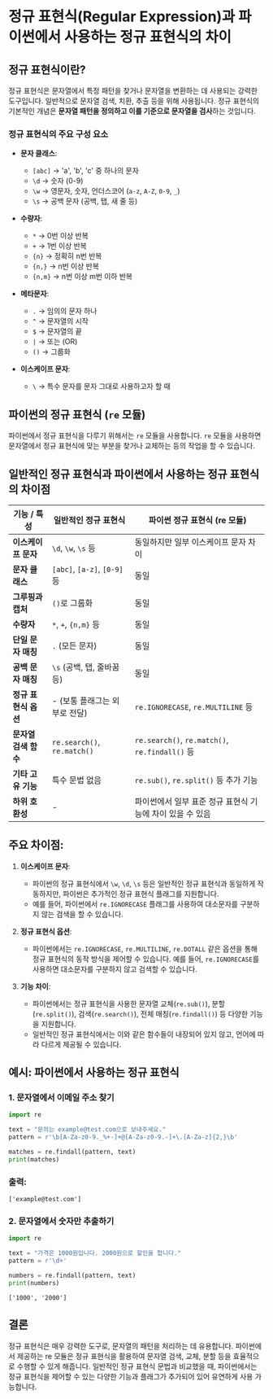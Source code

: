 # 정규 표현식(Regular Expression)과 파이썬에서 사용하는 정규 표현식의 차이

## 정규 표현식이란?
정규 표현식은 문자열에서 특정 패턴을 찾거나 문자열을 변환하는 데 사용되는 강력한 도구입니다. 일반적으로 문자열 검색, 치환, 추출 등을 위해 사용됩니다. 정규 표현식의 기본적인 개념은 **문자열 패턴을 정의하고 이를 기준으로 문자열을 검사**하는 것입니다.

### 정규 표현식의 주요 구성 요소

- **문자 클래스**:
  - `[abc]` → 'a', 'b', 'c' 중 하나의 문자
  - `\d` → 숫자 (0-9)
  - `\w` → 영문자, 숫자, 언더스코어 (`a-z`, `A-Z`, `0-9`, `_`)
  - `\s` → 공백 문자 (공백, 탭, 새 줄 등)

- **수량자**:
  - `*` → 0번 이상 반복
  - `+` → 1번 이상 반복
  - `{n}` → 정확히 n번 반복
  - `{n,}` → n번 이상 반복
  - `{n,m}` → n번 이상 m번 이하 반복

- **메타문자**:
  - `.` → 임의의 문자 하나
  - `^` → 문자열의 시작
  - `$` → 문자열의 끝
  - `|` → 또는 (OR)
  - `()` → 그룹화

- **이스케이프 문자**:
  - `\` → 특수 문자를 문자 그대로 사용하고자 할 때

## 파이썬의 정규 표현식 (`re` 모듈)
파이썬에서 정규 표현식을 다루기 위해서는 `re` 모듈을 사용합니다. `re` 모듈을 사용하면 문자열에서 정규 표현식에 맞는 부분을 찾거나 교체하는 등의 작업을 할 수 있습니다.

## 일반적인 정규 표현식과 파이썬에서 사용하는 정규 표현식의 차이점

| 기능 / 특성                     | 일반적인 정규 표현식         | 파이썬 정규 표현식 (re 모듈)      |
|----------------------------------|------------------------------|----------------------------------|
| **이스케이프 문자**              | `\d`, `\w`, `\s` 등           | 동일하지만 일부 이스케이프 문자 차이 |
| **문자 클래스**                  | `[abc]`, `[a-z]`, `[0-9]` 등 | 동일                            |
| **그루핑과 캡처**                 | `()`로 그룹화                 | 동일                            |
| **수량자**                       | `*`, `+`, `{n,m}` 등          | 동일                            |
| **단일 문자 매칭**                | `.` (모든 문자)               | 동일                            |
| **공백 문자 매칭**               | `\s` (공백, 탭, 줄바꿈 등)     | 동일                            |
| **정규 표현식 옵션**             | - (보통 플래그는 외부로 전달)  | `re.IGNORECASE`, `re.MULTILINE` 등 |
| **문자열 검색 함수**              | `re.search()`, `re.match()`    | `re.search()`, `re.match()`, `re.findall()` 등 |
| **기타 고유 기능**                | 특수 문법 없음                | `re.sub()`, `re.split()` 등 추가 기능 |
| **하위 호환성**                  | -                             | 파이썬에서 일부 표준 정규 표현식 기능에 차이 있을 수 있음 |

## 주요 차이점:
1. **이스케이프 문자**:
   - 파이썬의 정규 표현식에서 `\w`, `\d`, `\s` 등은 일반적인 정규 표현식과 동일하게 작동하지만, 파이썬은 추가적인 정규 표현식 플래그를 지원합니다.
   - 예를 들어, 파이썬에서 `re.IGNORECASE` 플래그를 사용하여 대소문자를 구분하지 않는 검색을 할 수 있습니다.

2. **정규 표현식 옵션**:
   - 파이썬에서는 `re.IGNORECASE`, `re.MULTILINE`, `re.DOTALL` 같은 옵션을 통해 정규 표현식의 동작 방식을 제어할 수 있습니다. 예를 들어, `re.IGNORECASE`를 사용하면 대소문자를 구분하지 않고 검색할 수 있습니다.

3. **기능 차이**:
   - 파이썬에서는 정규 표현식을 사용한 문자열 교체(`re.sub()`), 분할(`re.split()`), 검색(`re.search()`), 전체 매칭(`re.findall()`) 등 다양한 기능을 지원합니다.
   - 일반적인 정규 표현식에서는 이와 같은 함수들이 내장되어 있지 않고, 언어에 따라 다르게 제공될 수 있습니다.

## 예시: 파이썬에서 사용하는 정규 표현식

### 1. 문자열에서 이메일 주소 찾기

```python
import re

text = "문의는 example@test.com으로 보내주세요."
pattern = r'\b[A-Za-z0-9._%+-]+@[A-Za-z0-9.-]+\.[A-Za-z]{2,}\b'

matches = re.findall(pattern, text)
print(matches)
```
### 출력:
```
['example@test.com']
```

### 2. 문자열에서 숫자만 추출하기
``` python
import re

text = "가격은 1000원입니다. 2000원으로 할인을 합니다."
pattern = r'\d+'

numbers = re.findall(pattern, text)
print(numbers)
```

```
['1000', '2000']
```

## 결론
정규 표현식은 매우 강력한 도구로, 문자열의 패턴을 처리하는 데 유용합니다. 파이썬에서 제공하는 re 모듈은 정규 표현식을 활용하여 문자열 검색, 교체, 분할 등을 효율적으로 수행할 수 있게 해줍니다. 일반적인 정규 표현식 문법과 비교했을 때, 파이썬에서는 정규 표현식을 제어할 수 있는 다양한 기능과 플래그가 추가되어 있어 유연하게 사용 가능합니다.